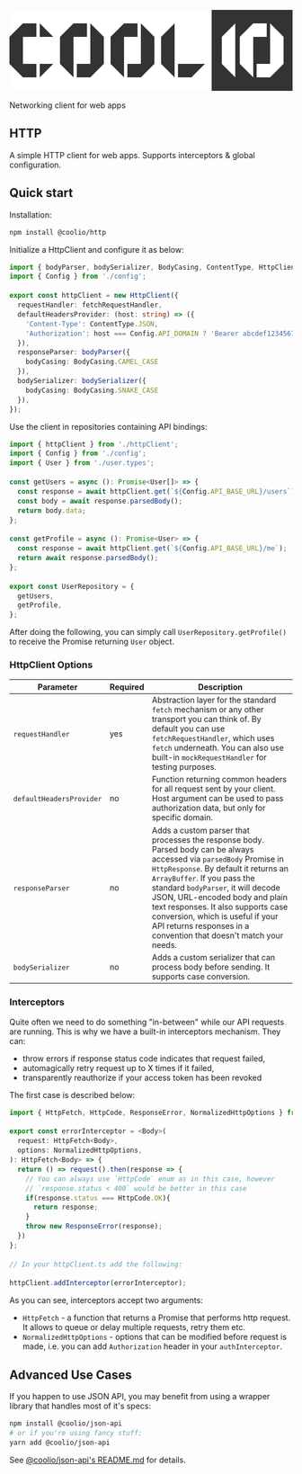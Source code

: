 ![Coolio](./assets/coolio.svg?sanitize=true)

Networking client for web apps

## HTTP

A simple HTTP client for web apps. Supports interceptors & global configuration.

## Quick start

Installation:

```bash
npm install @coolio/http
```

Initialize a HttpClient and configure it as below:

```typescript
import { bodyParser, bodySerializer, BodyCasing, ContentType, HttpClient, fetchRequestHandler } from '@coolio/http';
import { Config } from './config';

export const httpClient = new HttpClient({
  requestHandler: fetchRequestHandler,
  defaultHeadersProvider: (host: string) => ({
    'Content-Type': ContentType.JSON,
    'Authorization': host === Config.API_DOMAIN ? 'Bearer abcdef1234567890' : undefined,
  }),
  responseParser: bodyParser({ 
    bodyCasing: BodyCasing.CAMEL_CASE
  }),
  bodySerializer: bodySerializer({
    bodyCasing: BodyCasing.SNAKE_CASE
  }),
});

```

Use the client in repositories containing API bindings:

```typescript
import { httpClient } from './httpClient';
import { Config } from './config';
import { User } from './user.types';

const getUsers = async (): Promise<User[]> => {
  const response = await httpClient.get(`${Config.API_BASE_URL}/users`);
  const body = await response.parsedBody();
  return body.data;
};

const getProfile = async (): Promise<User> => {
  const response = await httpClient.get(`${Config.API_BASE_URL}/me`);
  return await response.parsedBody();
};

export const UserRepository = {
  getUsers,
  getProfile,
};

```

After doing the following, you can simply call `UserRepository.getProfile()` to receive the Promise returning `User` object.

### HttpClient Options

| Parameter | Required | Description |
| --- | --- | --- |
| `requestHandler` | yes | Abstraction layer for the standard `fetch` mechanism or any other transport you can think of. By default you can use `fetchRequestHandler`, which uses `fetch` underneath. You can also use built-in `mockRequestHandler` for testing purposes. |
| `defaultHeadersProvider` | no | Function returning common headers for all request sent by your client. Host argument can be used to pass authorization data, but only for specific domain. |
| `responseParser` | no | Adds a custom parser that processes the response body. Parsed body can be always accessed via `parsedBody` Promise in `HttpResponse`. By default it returns an `ArrayBuffer`. If you pass the standard `bodyParser`, it will decode JSON, URL-encoded body and plain text responses. It also supports case conversion, which is useful if your API returns responses in a convention that doesn't match your needs. |
| `bodySerializer` | no | Adds a custom serializer that can process body before sending. It supports case conversion. |

### Interceptors

Quite often we need to do something "in-between" while our API requests are running. This is why we have a built-in interceptors mechanism. They can:
* throw errors if response status code indicates that request failed,
* automagically retry request up to X times if it failed,
* transparently reauthorize if your access token has been revoked

The first case is described below:

```typescript
import { HttpFetch, HttpCode, ResponseError, NormalizedHttpOptions } from '@coolio/http';

export const errorInterceptor = <Body>(
  request: HttpFetch<Body>,
  options: NormalizedHttpOptions,
): HttpFetch<Body> => {
  return () => request().then(response => {
    // You can always use `HttpCode` enum as in this case, however
    // `response.status < 400` would be better in this case
    if(response.status === HttpCode.OK){
      return response;
    }
    throw new ResponseError(response);
  })
};

// In your httpClient.ts add the following:

httpClient.addInterceptor(errorInterceptor);

```

As you can see, interceptors accept two arguments:
 - `HttpFetch` - a function that returns a Promise that performs http request. It allows to queue or delay multiple requests, retry them etc.
 - `NormalizedHttpOptions` - options that can be modified before request is made, i.e. you can add `Authorization` header in your `authInterceptor`.

## Advanced Use Cases

If you happen to use JSON API, you may benefit from using a wrapper library that handles most of it's specs:

```bash
npm install @coolio/json-api
# or if you're using fancy stuff:
yarn add @coolio/json-api
```

See [@coolio/json-api's README.md](https://github.com/headline-1/coolio/tree/master/packages/json-api#readme) for details.
